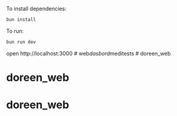 To install dependencies:
```sh
bun install
```

To run:
```sh
bun run dev
```

open http://localhost:3000
#   w e b _ d a s b o r d _ m e d i t e s t s  
 # doreen_web
# doreen_web
# doreen_web
